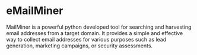 # eMailMiner
 MailMiner is a powerful python developed tool for searching and harvesting email addresses from a target domain. It provides a simple and effective way to collect email addresses for various purposes such as lead generation, marketing campaigns, or security assessments.
